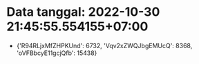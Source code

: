 # Data tanggal: 2022-10-30 21:45:55.554155+07:00

* {'R94RLjxMfZHPKUnd': 6732, 'Vqv2xZWQJbgEMUcQ': 8368, 'oVFBbcyE11gcjQfb': 15438}
